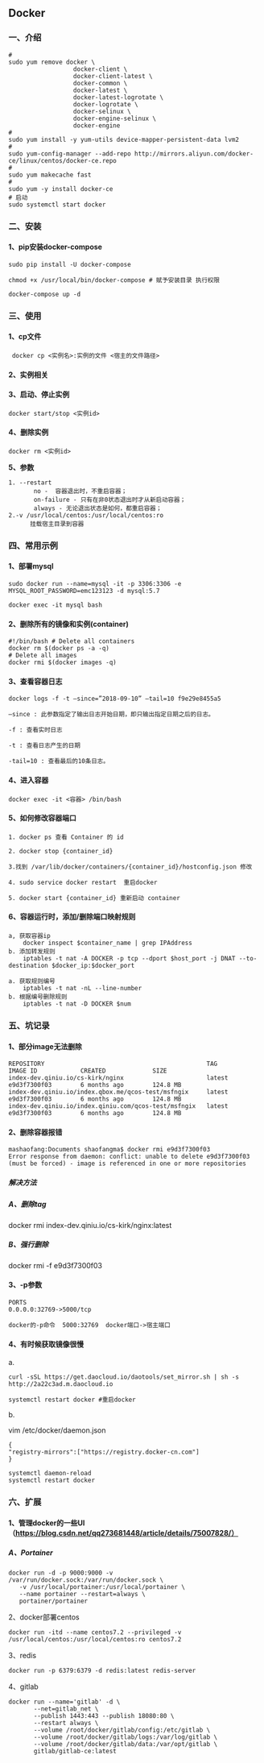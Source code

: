 ## Docker

### 一、介绍

```shell
# 
sudo yum remove docker \
                  docker-client \
                  docker-client-latest \
                  docker-common \
                  docker-latest \
                  docker-latest-logrotate \
                  docker-logrotate \
                  docker-selinux \
                  docker-engine-selinux \
                  docker-engine
#                 
sudo yum install -y yum-utils device-mapper-persistent-data lvm2
# 
sudo yum-config-manager --add-repo http://mirrors.aliyun.com/docker-ce/linux/centos/docker-ce.repo
# 
sudo yum makecache fast
# 
sudo yum -y install docker-ce
# 启动
sudo systemctl start docker
```




### 二、安装

#### 1、pip安装docker-compose

```shell
sudo pip install -U docker-compose

chmod +x /usr/local/bin/docker-compose # 赋予安装目录 执行权限

docker-compose up -d
```

### 三、使用

#### 1、cp文件

```shell
 docker cp <实例名>:实例的文件 <宿主的文件路径>
```

#### 2、实例相关

#### 3、启动、停止实例

```shell
docker start/stop <实例id>
```

#### 4、删除实例

```shell
docker rm <实例id>
```

**5、参数**

```shell
1. --restart
       no -  容器退出时，不重启容器；
       on-failure - 只有在非0状态退出时才从新启动容器；
       always - 无论退出状态是如何，都重启容器；
2.-v /usr/local/centos:/usr/local/centos:ro  
      挂载宿主目录到容器
```



### 四、常用示例

#### 1、部署mysql

```shell
sudo docker run --name=mysql -it -p 3306:3306 -e MYSQL_ROOT_PASSWORD=emc123123 -d mysql:5.7

docker exec -it mysql bash
```

#### 2、删除所有的镜像和实例(container)
```shell
#!/bin/bash # Delete all containers 
docker rm $(docker ps -a -q)
# Delete all images
docker rmi $(docker images -q)
```

#### 3、查看容器日志

```shell
docker logs -f -t –since=”2018-09-10” –tail=10 f9e29e8455a5

–since : 此参数指定了输出日志开始日期，即只输出指定日期之后的日志。

-f : 查看实时日志

-t : 查看日志产生的日期

-tail=10 : 查看最后的10条日志。
```

#### 4、进入容器

```shell
docker exec -it <容器> /bin/bash
```

#### 5、如何修改容器端口

```shell
1. docker ps 查看 Container 的 id

2. docker stop {container_id}

3.找到 /var/lib/docker/containers/{container_id}/hostconfig.json 修改

4. sudo service docker restart  重启docker

5. docker start {container_id} 重新启动 container

```

#### 6、容器运行时，添加/删除端口映射规则

```shell
a, 获取容器ip  
    docker inspect $container_name | grep IPAddress
b. 添加转发规则  
    iptables -t nat -A DOCKER -p tcp --dport $host_port -j DNAT --to-destination $docker_ip:$docker_port  
```


```shell
a. 获取规则编号 
    iptables -t nat -nL --line-number 
b. 根据编号删除规则 
    iptables -t nat -D DOCKER $num
```

### 五、坑记录 

#### 1、部分image无法删除
```shell
REPOSITORY                                             TAG                 IMAGE ID            CREATED             SIZE
index-dev.qiniu.io/cs-kirk/nginx                       latest              e9d3f7300f03        6 months ago        124.8 MB
index-dev.qiniu.io/index.qbox.me/qcos-test/msfngix     latest              e9d3f7300f03        6 months ago        124.8 MB
index-dev.qiniu.io/index.qiniu.com/qcos-test/msfngix   latest              e9d3f7300f03        6 months ago        124.8 MB
```

#### 2、删除容器报错

```shell
mashaofang:Documents shaofangma$ docker rmi e9d3f7300f03
Error response from daemon: conflict: unable to delete e9d3f7300f03 (must be forced) - image is referenced in one or more repositories
```

##### 解决方法

##### A、删除tag

docker rmi index-dev.qiniu.io/cs-kirk/nginx:latest


##### B、强行删除

docker rmi -f e9d3f7300f03        


#### 3、-p参数
```shell
PORTS
0.0.0.0:32769->5000/tcp

docker的-p命令  5000:32769  docker端口->宿主端口
```

#### 4、有时候获取镜像很慢

a.

```shell
curl -sSL https://get.daocloud.io/daotools/set_mirror.sh | sh -s http://2a22c3ad.m.daocloud.io

systemctl restart docker #重启docker
```

b.

vim /etc/docker/daemon.json

```shell
{
"registry-mirrors":["https://registry.docker-cn.com"]
}
```

```shell
systemctl daemon-reload
systemctl restart docker
```



### 六、扩展

#### 1、管理docker的一些UI（https://blog.csdn.net/qq273681448/article/details/75007828/）

##### A、Portainer
```shell
docker run -d -p 9000:9000 -v /var/run/docker.sock:/var/run/docker.sock \
   -v /usr/local/portainer:/usr/local/portainer \
   --name portainer --restart=always \
   portainer/portainer
```

2、docker部署centos

```shell
docker run -itd --name centos7.2 --privileged -v /usr/local/centos:/usr/local/centos:ro centos7.2
```

3、redis

```shell
docker run -p 6379:6379 -d redis:latest redis-server
```

4、gitlab

```shell
docker run --name='gitlab' -d \
       --net=gitlab_net \
       --publish 1443:443 --publish 18080:80 \
       --restart always \
       --volume /root/docker/gitlab/config:/etc/gitlab \
       --volume /root/docker/gitlab/logs:/var/log/gitlab \
       --volume /root/docker/gitlab/data:/var/opt/gitlab \
       gitlab/gitlab-ce:latest
```
